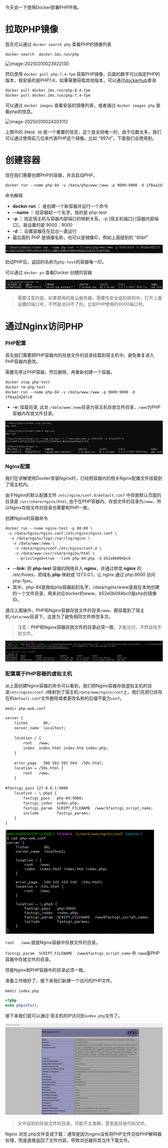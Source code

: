 

今天说一下使用Docker部署PHP环境。

# 拉取PHP镜像

首先可以通过 `docker search php` 查看PHP的镜像列表

```
docker search  docker.1ms.run/php
```

![image-20250310023922130](http://img.rmb520.com/test/image-20250310023922130.png)

然后使用 `docker pull php:7.4-fpm` 获取PHP镜像，后面的数字可以指定PHP的版本，我安装的是PHP7.4，如果需要获取其他版本，可以通过[dockerhub](https://link.juejin.cn?target=https%3A%2F%2Fhub.docker.com%2F_%2Fphp%3Ftab%3Dtags)查询

```
docker pull docker.1ms.run/php:8.4-fpm
docker pull docker.1ms.run/php:7.4-fpm
```

可以通过 `docker images` 查看安装的镜像列表，或者通过 `docker images php` 查看php的信息。

![image-20250310024203112](http://img.rmb520.com/test/image-20250310024203112.png)

上图中的 `IMAGE ID` 是一个重要的信息，这个是全局唯一的，由于位数太多，我们可以通过使用前几位来代表PHP这个镜像。比如 “997d”，下面我们会使用到。

# 创建容器

现在我们需要创建PHP的容器，并且启动PHP。

```dockerfile
docker run --name php-84 -v /data/php/www:/www -p 9000:9000 -d 1f8aa2d207c0
```

命令解释

- **docker run ：** 是创建一个新容器并运行一个命令
- **--name ：** 给容器起一个名字，指的是 php-test
- **-p ：** 指定宿主机与容器内部端口的映射关系，-p [宿主机端口]:[容器内部端口]，我设置的是 9000：9000
- **-d ：** 设置容器在在后台一直运行
- 最后面的 PHP 是镜像名称，也可以是镜像ID，例如上面提到的 “80bf”

![image-20231009010518254](./Docker部署PHP环境.assets/image-20231009010518254.png)

启动PHP后，返回的名称为`php-test`的容器唯一ID。

可以通过 `docker ps` 查看Docker 创建的容器

![image-20231009010534138](./Docker部署PHP环境.assets/image-20231009010534138.png)

> 需要注意的是，如果使用的是云服务器，需要在安全组的规则中，打开上面设置的端口号，不然是访问不了的。比如PHP使用的9000端口号。

# 通过Nginx访问PHP

### PHP配置

首先我们需要把PHP容器内的存放文件的目录挂载到宿主机中。避免重复进入PHP容器内更改。

需要先停止PHP容器，然后删除，再重新创建一个容器。

```shell
docker stop php-test
docker rm php-test
docker run --name php-84 -v /data/www:/www -p 9000:9000 -d 1f8aa2d207c0
```

- **-v:**  挂载目录, 此处 `/data/www:/www`目录为宿主机存放文件目录，`/www`为PHP容器内存放文件目录。

![image-20231009013337137](./Docker部署PHP环境.assets/image-20231009013337137.png)

### Nginx配置

我们在讲解使用Docker安装Nginx时，已经把容器内的相关Nginx配置文件挂载到了宿主机内。

由于Nginx的默认配置文件 `/etc/nginx/conf.d/default.conf` 中存放默认页面的目录是 `/usr/share/nginx/html`, 由于在PHP容器内，存放文件的目录为`/www`，所以Nginx存放文件的目录也需要和PHP一致。

创建Nginx的容器命令

```shell
docker run --name nginx-test -p 80:80 \
 -v /data/nginx/nginx.conf:/etc/nginx/nginx.conf \
  -v /data/nginx/logs:/var/log/nginx \
   -v /data/www:/www \
    -v /data/nginx/conf:/etc/nginx/conf.d \
    -v /data/www:/usr/share/nginx/html \
     --privileged=true --link php-84:php -d b52e0b094bc0 
```

- **--link:**  把 **php-test** 容器的网络并入 ***nginx***，并通过修改 **nginx** 的 /etc/hosts，把域名 **php** 映射成 127.0.0.1，让 nginx 通过 php:9000 访问 php-fpm。
- 其中，php-84是我给php容器起的名字，/data/nginx/www是我在本地创建的一个文件目录，用来对应docker的www，b52e0b094bc0是php的镜像ID。

通过上面操作，PHP和Nginx容器存放文件的目录`/www`，都挂载到了宿主机`/data/www`目录下。这是为了避免相同文件修改多次。

> 注意：**PHP和Nginx容器存放文件的目录必须一致**，才能访问，不然会找不到文件。

![image-20231009011651422](./Docker部署PHP环境.assets/image-20231009011651422.png)

### 配置属于PHP容器的虚拟主机

从上面创建Nginx容器的命令可以看到，我们把Nginx容器存放虚拟主机的目录`/etc/nginx/conf.d`映射到了宿主机`/data/www/nginx/conf`上，我们先把已经存在的`default.conf`文件删除或者更改名称的后缀不能为`conf`。

`mkdir php-web.conf`

```nginx
server {
    listen       80;
    server_name  localhost;
 
    location / {
        root   /www;
        index  index.html index.htm index.php;
    }
 
    error_page   500 502 503 504  /50x.html;
    location = /50x.html {
        root   /www;
    }
 
#fastcgi_pass 127.0.0.1:9000
    location ~ \.php$ {
        fastcgi_pass   php-84:9000;
        fastcgi_index  index.php;
        fastcgi_param  SCRIPT_FILENAME  /www/$fastcgi_script_name;
        include        fastcgi_params;
    }
}
```

![image-20231009015325479](./Docker部署PHP环境.assets/image-20231009015325479.png)

`root   /www` 就是Nginx容器中存放文件的目录。

`fastcgi_param  SCRIPT_FILENAME  /www$fastcgi_script_name` 中 `/www`是PHP容器中存放文件的目录。

但是Nginx和PHP容器中的目录必须一致。

准备工作做好了，接下来我们新建一个访问的PHP文件。

`mkdir index.php`

```php
<?php
echo phpinfo();
```

接下来我们就可以通过 宿主机的IP访问到`index.php`文件了。

![image-20231009014227880](./Docker部署PHP环境.assets/image-20231009014227880.png)

> 文中说到的存放文件的目录，可能不太准确，意思是存放代码文件。

Nginx 浏览.php文件变成下载：通常是因为nginx没有将PHP文件交给PHP解释器处理，而是直接返回了文件内容，导致浏览器将其当作下载文件。





